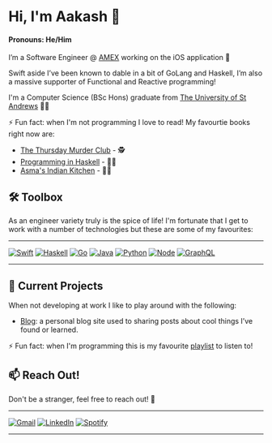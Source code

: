 <!--
**avbangar/avbangar** is a ✨ _special_ ✨ repository because its `README.md` (this file) appears on your GitHub profile.

Here are some ideas to get you started:

- 🔭 I’m currently working on ...
- 🌱 I’m currently learning ...
- 👯 I’m looking to collaborate on ...
- 🤔 I’m looking for help with ...
- 💬 Ask me about ...
- 📫 How to reach me: ...
- 😄 Pronouns: ...
- ⚡ Fun fact: ...
-->

# Hi, I'm Aakash 👋 
#### Pronouns: He/Him

I’m a Software Engineer @ [AMEX](https://www.americanexpress.com/en-gb/) working on the iOS application 🍏

Swift aside I’ve been known to dable in a bit of GoLang and Haskell, I’m also a massive supporter of Functional and Reactive programming!

I'm a Computer Science (BSc Hons) graduate from [The University of St Andrews](https://www.st-andrews.ac.uk) 👨‍🎓

⚡️ Fun fact: when I'm not programming I love to read! My favourtie books right now are:
- [The Thursday Murder Club](https://www.amazon.co.uk/Thursday-Murder-Club-Richard-Osman-ebook/dp/B07S5D5TH7/ref=sr_1_2?crid=MGXGEZQHJ849&dchild=1&keywords=thursday+murder+club&qid=1633426785&qsid=260-7721730-8848709&sprefix=thur%2Caps%2C167&sr=8-2&sres=0241425425%2CB07S5D5TH7%2C0241512425%2C9124145688%2CB082SWVZ2D%2CB08W46KZRP%2CB07MT6143M%2C1838774319%2C1838775382%2C1786892731%2C000843591X%2C1789315565%2CB08XWPHW17%2C152661491X%2C147119244X%2C0552172626&srpt=ABIS_BOOK) - 🕵️
- [Programming in Haskell](https://www.amazon.co.uk/Programming-Haskell-Graham-Hutton/dp/1316626229/ref=sr_1_1?crid=BWDB9HRV6KHB&dchild=1&keywords=programming+in+haskell&qid=1633426828&qsid=260-7721730-8848709&sprefix=programming+with+has%2Caps%2C157&sr=8-1&sres=1316626229%2C0521692695%2C1449335942%2CB0168SGGNC%2C4274067815%2C013484338X%2CB09B3G2DW7%2C3642320368%2C3642229409%2C161729540X%2C193435659X%2C3030769070%2C0596514980%2C1937785637%2C0134843460%2C1617290653&srpt=ABIS_BOOK) - 👨‍💻
- [Asma's Indian Kitchen](https://www.amazon.co.uk/Asmas-Indian-Kitchen-Home-cooked-Darjeeling/dp/1911595687/ref=sr_1_1?adgrpid=67518507011&dchild=1&gclid=EAIaIQobChMI3ufTufyy8wIVpWLmCh392wBzEAAYASAAEgL0ufD_BwE&hvadid=310644384628&hvdev=c&hvlocphy=9041127&hvnetw=g&hvqmt=b&hvrand=6423173866455492798&hvtargid=kwd-585400656667&hydadcr=12328_1769680&keywords=asma%27s+indian+kitchen&qid=1633426654&qsid=260-7721730-8848709&sr=8-1&sres=1911595687%2C9123761490%2C9123775408%2C9124025402%2CB00NLHJIIE%2C1408890674%2C1526601389%2C0241387566%2C1785031163%2C1941252095%2C1939754542%2C1787134636%2C178713461X%2C1848993269%2C024114633X%2C140888688X&srpt=ABIS_BOOK) - 👨‍🍳

## 🛠 Toolbox 

As an engineer variety truly is the spice of life! I'm fortunate that I get to work with a number of technologies but these are some of my favourites: 

---

<!-- Make your own badges: https://javascript.plainenglish.io/how-to-make-custom-language-badges-for-your-profile-using-shields-io-d2aeaf016b6b -->
<!-- Get your colours and logos here: https://simpleicons.org/ -->

[![Swift](https://img.shields.io/badge/-Swift-FA7343?logo=swift&logoColor=white&style=for-the-badge)](https://developer.apple.com/swift/)
[![Haskell](https://img.shields.io/badge/-haskell-5D4F85?logo=haskell&logoColor=white&style=for-the-badge)](https://www.haskell.org/)
[![Go](https://img.shields.io/badge/-go-00ADD8?logo=go&logoColor=white&style=for-the-badge)](https://golang.org)
[![Java](https://img.shields.io/badge/-java-007396?logo=java&logoColor=white&style=for-the-badge)](https://docs.oracle.com/en/java/)
[![Python](https://img.shields.io/badge/-python-3776AB?logo=python&logoColor=white&style=for-the-badge)](https://www.python.org)
[![Node](https://img.shields.io/badge/-node.js-339933?logo=node.js&logoColor=white&style=for-the-badge)](https://nodejs.org/en/)
[![GraphQL](https://img.shields.io/badge/-graphql-E10098?logo=graphql&logoColor=white&style=for-the-badge)](https://graphql.org)

---

## 🔭 Current Projects

When not developing at work I like to play around with the following: 

- [Blog](https://github.com/avbangar/blog): a personal blog site used to sharing posts about cool things I’ve found or learned.

⚡️ Fun fact: when I'm programming this is my favourite [playlist](https://open.spotify.com/playlist/7h1MwRW3y7I0ju5LTi9sCF?si=f8dfc0d1ba934428) to listen to!

## 📫 Reach Out!

Don't be a stranger, feel free to reach out! 🤙

---

[![Gmail](https://img.shields.io/badge/-gmail-EA4335?logo=gmail&logoColor=white&style=for-the-badge)](mailto:av6angar@gmail.com)
[![LinkedIn](https://img.shields.io/badge/-linkedin-0A66C2?logo=linkedin&logoColor=white&style=for-the-badge)](https://www.linkedin.com/in/avbangar)
[![Spotify](https://img.shields.io/badge/-spotify-1DB954?logo=spotify&logoColor=white&style=for-the-badge)](https://open.spotify.com/user/usoq1wskx23fbnwlf2vkqb595?si=f6a7e54034b64439)

---
